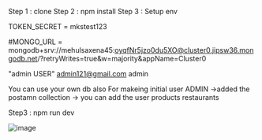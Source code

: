 Step 1 : clone
Step 2 : npm install
Step 3 : Setup env 


TOKEN_SECRET = mkstest123

#MONGO_URL = mongodb+srv://mehulsaxena45:oyqfNr5jzo0du5XO@cluster0.jipsw36.mongodb.net/?retryWrites=true&w=majority&appName=Cluster0

"admin USER"
admin121@gmail.com
admin

You can use your own db also
For makeing initial user ADMIN  ->added the postamn collection -> you can add the user products restaurants 



Step3 : npm run dev

![image](https://github.com/user-attachments/assets/cc8059d1-bb35-491f-8c16-a21d0e526a87)

